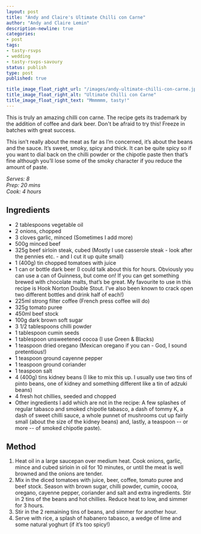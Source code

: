 ```yaml
---
layout: post
title: "Andy and Claire's Ultimate Chilli con Carne"
author: "Andy and Claire Lemin"
description-newline: true
categories:
- post
tags:
- tasty-rsvps
- wedding
- tasty-rsvps-savoury
status: publish
type: post
published: true

title_image_float_right_url: "/images/andy-ultimate-chilli-con-carne.jpg"
title_image_float_right_alt: "Ultimate Chilli con Carne"
title_image_float_right_text: "Mmmmmm, tasty!"
---
```


This is truly an amazing chilli con carne. The recipe gets its trademark by the addition of coffee and dark beer. Don't be afraid to try this! Freeze in batches with great success.

This isn’t really about the meat as far as I’m concerned, it’s about the beans and the sauce. It’s sweet, smoky, spicy and thick. It can be quite spicy so if you want to dial back on the chilli powder or the chipotle paste then that’s fine although you’ll lose some of the smoky character if you reduce the amount of paste.

_Serves: 8_<br />
_Prep: 20 mins_<br />
_Cook: 4 hours_

## Ingredients

* 2 tablespoons vegetable oil
* 2 onions, chopped
* 3 cloves garlic, minced (Sometimes I add more)
* 500g minced beef
* 325g beef sirloin steak, cubed (Mostly I use casserole steak - look after the pennies etc. - and I cut it up quite small)
* 1 (400g) tin chopped tomatoes with juice
* 1 can or bottle dark beer (I could talk about this for hours. Obviously you can use a can of Guinness, but come on! If you can get something brewed with chocolate malts, that’s be great. My favourite to use in this recipe is Hook Norton Double Stout. I’ve also been known to crack open two different bottles and drink half of each!)
* 225ml strong filter coffee (French press coffee will do)
* 325g tomato puree
* 450ml beef stock
* 100g dark brown soft sugar
* 3 1/2 tablespoons chilli powder
* 1 tablespoon cumin seeds
* 1 tablespoon unsweetened cocoa (I use Green & Blacks)
* 1 teaspoon dried oregano (Mexican oregano if you can - God, I sound pretentious!)
* 1 teaspoon ground cayenne pepper
* 1 teaspoon ground coriander
* 1 teaspoon salt
* 4 (400g) tins kidney beans (I like to mix this up. I usually use two tins of pinto beans, one of kidney and something different like a tin of adzuki beans)
* 4 fresh hot chillies, seeded and chopped
* Other ingredients I add which are not in the recipe: A few splashes of regular tabasco and smoked chipotle tabasco, a dash of tommy K, a dash of sweet chilli sauce, a whole punnet of mushrooms cut up fairly small (about the size of the kidney beans) and, lastly, a teaspoon -- or more -- of smoked chipotle paste).

## Method

1. Heat oil in a large saucepan over medium heat. Cook onions, garlic, mince and cubed sirloin in oil for 10 minutes, or until the meat is well browned and the onions are tender.
1. Mix in the diced tomatoes with juice, beer, coffee, tomato puree and beef stock. Season with brown sugar, chilli powder, cumin, cocoa, oregano, cayenne pepper, coriander and salt and extra ingredients. Stir in 2 tins of the beans and hot chillies. Reduce heat to low, and simmer for 3 hours.
1. Stir in the 2 remaining tins of beans, and simmer for another hour.
1. Serve with rice, a splash of habanero tabasco, a wedge of lime and some natural yoghurt (if it’s too spicy!)
